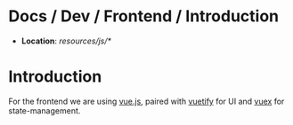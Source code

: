 # Docs / Dev / Frontend / Introduction

- **Location**: _resources/js/*_

# Introduction
For the frontend we are using [vue.js](https://vuejs.org/), paired with [vuetify](https://vuetifyjs.com/) for UI and
[vuex](https://vuex.vuejs.org/) for state-management.